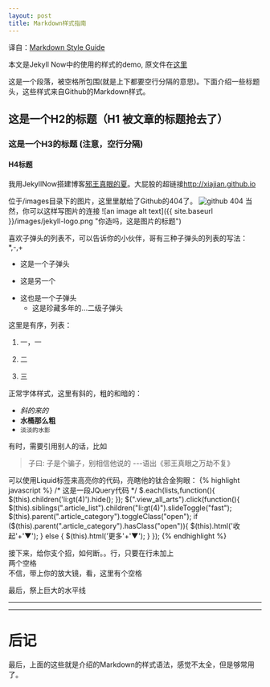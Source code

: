 ```yaml
---
layout: post
title: Markdown样式指南
---
```

译自：[Markdown Style Guide](http://www.jekyllnow.com/Markdown-Style-Guide/)

本文是Jekyll Now中的使用的样式的demo, 原文件在[这里](https://raw.githubusercontent.com/barryclark/www.jekyllnow.com/gh-pages/_posts/2014-6-19-Markdown-Style-Guide.md)

这是一个段落，被空格所包围(就是上下都要空行分隔的意思)。下面介绍一些标题头，这些样式来自Github的Markdown样式。

## 这是一个H2的标题（H1 被文章的标题抢去了）

### 这是一个H3的标题 (注意，空行分隔)

#### H4标题

我用JekyllNow搭建博客[邪王真眼的夏](http://xiajian.github.io)。大屁股的超链接<http://xiajian.github.io>

位于/images目录下的图片，这里里献给了Github的404了。
![github 404](../images/404.jpg)
当然，你可以这样写图片的连接
![an image alt text]({{ site.baseurl }}/images/jekyll-logo.png "你造吗，这是图片的标题")

喜欢子弹头的列表不，可以告诉你的小伙伴，哥有三种子弹头的列表的写法：*,-,+

* 这是一个子弹头

- 这是另一个

+ 这也是一个子弹头
  - 这是珍藏多年的...二级子弹头

这里是有序，列表：

1. 一，一

2. 二

3. 三

正常字体样式，这里有斜的，粗的和暗的：  
- _斜的来的_  
- **水桶那么粗**  
- `淡淡的水影`   

有时，需要引用别人的话，比如

> 子曰:  子是个骗子，别相信他说的
>  ---语出《邪王真眼之万劫不复》

可以使用Liquid标签来高亮你的代码，亮瞎他的钛合金狗眼：
{% highlight javascript %}
/* 这是一段JQuery代码 */
$.each(lists,function(){
	$(this).children('li:gt(4)').hide();
});
$(".view_all_arts").click(function(){
	$(this).siblings(".article_list").children("li:gt(4)").slideToggle("fast");
	$(this).parent(".article_category").toggleClass("open");
	if ($(this).parent(".article_category").hasClass("open")){
		$(this).html('收起'+'<span class="icon open_icon">▼</span>');
	} else {
		$(this).html('更多'+'<span class="icon open_icon">▼</span>');
	}
});
{% endhighlight %}

接下来，给你支个招，如何断。。行，只要在行未加上  
两个空格  
不信，带上你的放大镜，看，这里有个空格  

最后，祭上巨大的水平线

----
****

# 后记 

最后，上面的这些就是介绍的Markdown的样式语法，感觉不太全，但是够常用了。

